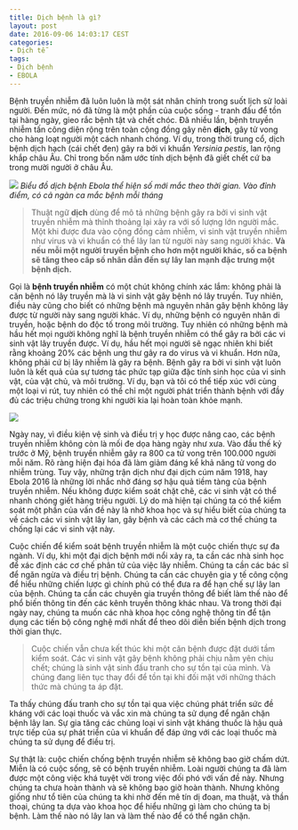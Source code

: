```yaml
---
title: Dịch bệnh là gì?
layout: post
date: 2016-09-06 14:03:17 CEST
categories:
- Dịch tễ
tags:
- Dịch bệnh
- EBOLA
---
```


Bệnh truyền nhiễm đã luôn luôn là một sát nhân chính trong suốt lịch sử loài người. Đến mức, nó đã từng là một phần của cuộc sống - tranh đấu để tồn tại hàng ngày, gieo rắc bệnh tật và chết chóc. Đã nhiều lần, bệnh truyền nhiễm tấn công diện rộng trên toàn cộng đồng gây nên **dịch**, gây tử vong cho hàng loạt người một cách nhanh chóng. Ví dụ, trong thời trung cổ, dịch bệnh dịch hạch (cái chết đen) gây ra bởi vi khuẩn _Yersinia pestis_, lan rộng khắp châu Âu. Chỉ trong bốn năm ước tính dịch bệnh đã giết chết cứ ba trong mười người ở châu Âu.

![](https://upload.wikimedia.org/wikipedia/commons/thumb/1/16/2014_West_Africa_Ebola_Epidemic_-_New_Cases_per_Week.svg/640px-2014_West_Africa_Ebola_Epidemic_-_New_Cases_per_Week.svg.png)
*Biểu đồ dịch bệnh Ebola thể hiện số mới mắc theo thời gian. Vào đỉnh điểm, có cả ngàn ca mắc bệnh mỗi tháng*

>Thuật ngữ **dịch** dùng để mô tả những bệnh gây ra bởi vi sinh vật truyền nhiễm mà thỉnh thoảng lại xảy ra với số lượng lớn người mắc. Một khi được đưa vào cộng đồng cảm nhiễm, vi sinh vật truyền nhiễm như virus và vi khuẩn có thể lây lan từ người này sang người khác. **Và nếu mỗi một người truyền bệnh cho hơn một người khác, số ca bệnh sẽ tăng theo cấp số nhân dẫn đến sự lây lan mạnh đặc trưng một bệnh dịch.**

Gọi là **bệnh truyền nhiễm** có một chút không chính xác lắm: không phải là căn bệnh nó lây truyền mà là vi sinh vật gây bệnh nó lây truyền. Tuy nhiên, điều này cũng cho biết có những bệnh mà nguyên nhân gây bệnh không lây được từ người này sang người khác. Ví dụ, những bệnh có nguyên nhân di truyền, hoặc bệnh do độc tố trong môi trường. Tuy nhiên có những bệnh mà hầu hết mọi người không nghĩ là bệnh truyền nhiễm có thể gây ra bởi các vi sinh vật lây truyền được. Ví dụ, hầu hết mọi người sẽ ngạc nhiên khi biết rằng khoảng 20% các bệnh ung thư gây ra do virus và vi khuẩn. Hơn nữa, không phải cứ bị lây nhiễm là gây ra bệnh. Bệnh gây ra bởi vi sinh vật luôn luôn là kết quả của sự tương tác phức tạp giữa đặc tính sinh học của vi sinh vật, của vật chủ, và môi trường. Ví dụ, bạn và tôi có thể tiếp xúc với cùng một loại vi rút, tuy nhiên có thể chỉ một người phát triển thành bệnh với đầy đủ các triệu chứng trong khi người kia lại hoàn toàn khỏe mạnh.

![](https://i.imgflip.com/11o7ow.jpg)

Ngày nay, vì điều kiện vệ sinh và điều trị y học được nâng cao, các bệnh truyền nhiễm không còn là mối đe dọa hàng ngày như xưa. Vào đầu thế kỷ trước ở Mỹ, bệnh truyền nhiễm gây ra 800 ca tử vong trên 100.000 người mỗi năm. Rõ ràng hiện đại hóa đã làm giảm đáng kể khả năng tử vong do nhiễm trùng. Tuy vậy, những trận dịch như đại dịch cúm năm 1918, hay Ebola 2016 là những lời nhắc nhở đáng sợ hậu quả tiềm tàng của bệnh truyền nhiễm. Nếu không được kiểm soát chặt chẽ, các vi sinh vật có thể nhanh chóng giết hàng triệu người. Lý do mà hiện tại chúng ta có thể kiểm soát một phần của vấn đề này là nhờ khoa học và sự hiểu biết của chúng ta về cách các vi sinh vật lây lan, gây bệnh và các cách mà cơ thể chúng ta chống lại các vi sinh vật này.

Cuộc chiến để kiểm soát bệnh truyền nhiễm là một cuộc chiến thực sự đa ngành. Ví dụ, khi một đại dịch bệnh mới nổi xảy ra, ta cần các nhà sinh học để xác định các cơ chế phân tử của việc lây nhiễm. Chúng ta cần các bác sĩ để ngăn ngừa và điều trị bệnh. Chúng ta cần các chuyên gia y tế công cộng để hiểu những chiến lược gì chính phủ có thể đưa ra để hạn chế sự lây lan của bệnh. Chúng ta cần các chuyên gia truyền thông để biết làm thế nào để phổ biến thông tin đến các kênh truyền thông khác nhau. Và trong thời đại ngày nay, chúng ta muốn các nhà khoa học công nghệ thông tin để tận dụng các tiến bộ công nghệ mới nhất để theo dõi diễn biến bệnh dịch trong thời gian thực.

> Cuộc chiến vẫn chưa kết thúc khi một căn bệnh được đặt dưới tầm kiểm soát. Các vi sinh vật gây bệnh không phải chịu nằm yên chịu chết; chúng là sinh vật sinh đấu tranh cho sự tồn tại của mình. Và chúng đang liên tục thay đổi để tồn tại khi đối mặt với những thách thức mà chúng ta áp đặt.

Ta thấy chúng đấu tranh cho sự tồn tại qua việc chúng phát triển sức đề kháng với các loại thuốc và vắc xin mà chúng ta sử dụng để ngăn chặn bệnh lây lan. Sự gia tăng các chủng loại vi sinh vật kháng thuốc là hậu quả trực tiếp của sự phát triển của vi khuẩn để đáp ứng với các loại thuốc mà chúng ta sử dụng để điều trị.

Sự thật là: cuộc chiến chống bệnh truyền nhiễm sẽ không bao giờ chấm dứt. Miễn là có cuộc sống, sẽ có bệnh truyền nhiễm. Loài người chúng ta đã làm được một công việc khá tuyệt vời trong việc đối phó với vấn đề này. Nhưng chúng ta chưa hoàn thành và sẽ không bao giờ hoàn thành. Nhưng không giống như tổ tiên của chúng ta khi nhờ đến mê tín dị đoan, ma thuật, và thần thoại, chúng ta dựa vào khoa học để hiểu những gì làm cho chúng ta bị bệnh. Làm thế nào nó lây lan và làm thế nào để có thể ngăn chặn.
